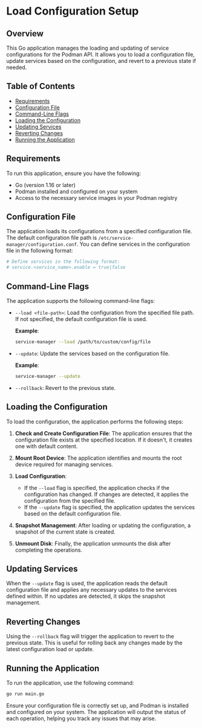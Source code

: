 # Load Configuration Setup

## Overview

This Go application manages the loading and updating of service configurations for the Podman API. It allows you to load a configuration file, update services based on the configuration, and revert to a previous state if needed.

## Table of Contents

- [Requirements](#requirements)
- [Configuration File](#configuration-file)
- [Command-Line Flags](#command-line-flags)
- [Loading the Configuration](#loading-the-configuration)
- [Updating Services](#updating-services)
- [Reverting Changes](#reverting-changes)
- [Running the Application](#running-the-application)

## Requirements

To run this application, ensure you have the following:

- Go (version 1.16 or later)
- Podman installed and configured on your system
- Access to the necessary service images in your Podman registry

## Configuration File

The application loads its configurations from a specified configuration file. The default configuration file path is `/etc/service-manager/configuration.conf`. You can define services in the configuration file in the following format:

```ini
# Define services in the following format:
# service.<service_name>.enable = true|false
```

## Command-Line Flags

The application supports the following command-line flags:

- `--load <file-path>`: Load the configuration from the specified file path. If not specified, the default configuration file is used.

  **Example**:
  ```bash
  service-manager --load /path/to/custom/config/file
  ```

- `--update`: Update the services based on the configuration file.

  **Example**:
  ```bash
  service-manager --update
  ```

- `--rollback`: Revert to the previous state.

## Loading the Configuration

To load the configuration, the application performs the following steps:

1. **Check and Create Configuration File**: The application ensures that the configuration file exists at the specified location. If it doesn't, it creates one with default content.

2. **Mount Root Device**: The application identifies and mounts the root device required for managing services.

3. **Load Configuration**:
   - If the `--load` flag is specified, the application checks if the configuration has changed. If changes are detected, it applies the configuration from the specified file.
   - If the `--update` flag is specified, the application updates the services based on the default configuration file.

4. **Snapshot Management**: After loading or updating the configuration, a snapshot of the current state is created.

5. **Unmount Disk**: Finally, the application unmounts the disk after completing the operations.

## Updating Services

When the `--update` flag is used, the application reads the default configuration file and applies any necessary updates to the services defined within. If no updates are detected, it skips the snapshot management.

## Reverting Changes

Using the `--rollback` flag will trigger the application to revert to the previous state. This is useful for rolling back any changes made by the latest configuration load or update.

## Running the Application

To run the application, use the following command:

```bash
go run main.go
```

Ensure your configuration file is correctly set up, and Podman is installed and configured on your system. The application will output the status of each operation, helping you track any issues that may arise.

